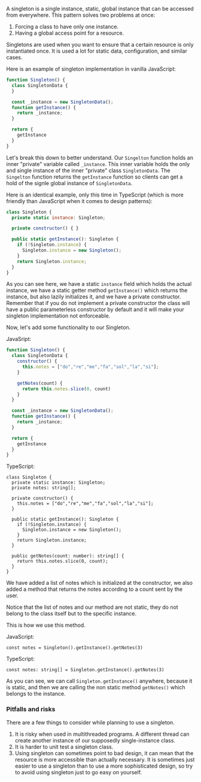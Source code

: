 A singleton is a single instance, static, global instance that can be accessed from everywhere.
This pattern solves two problems at once:
1. Forcing a class to have only one instance.
2. Having a global access point for a resource.

Singletons are used when you want to ensure that a certain resource is only instantiated once.
It is used a lot for static data, configuration, and similar cases.

Here is an example of singleton implementation in vanilla JavaScript:
```JavaScript
function Singleton() {
  class SingletonData {
  }

  const _instance = new SingletonData();
  function getInstance() {
    return _instance;
  }

  return {
    getInstance
  }
}
```
Let's break this down to better understand. Our `Singelton` function holds an inner "private" variable called `_instance`. This inner variable holds the only and single instance of the inner "private" class `SingletonData`. The `Singelton` function returns the `getInstance` function so clients can get a hold of the signle global instance of `SingletonData`.

Here is an identical example, only this time in TypeScript (which is more friendly than JavaScript when it comes to design patterns):
```JavaScript
class Singleton {
  private static instance: Singleton;

  private constructor() { }

  public static getInstance(): Singleton {
    if (!Singleton.instance) {
      Singleton.instance = new Singleton();
    }
    return Singleton.instance;
  }
}
```
As you can see here, we have a static `instance` field which holds the actual instance,
we have a static getter method `getInstance()` which returns the instance, but also lazily initializes it, and we have a private constructor.
Remember that if you do not implement a private constructor the class will have a public parameterless constructor by default and it will make your singleton implementation not enforceable.

Now, let's add some functionality to our Singleton.

JavaSript:
```JavaScript
function Singleton() {
  class SingletonData {
    constructor() {
      this.notes = ["do","re","me","fa","sol","la","si"];
    }

    getNotes(count) {
      return this.notes.slice(0, count)
    }
  }

  const _instance = new SingletonData();
  function getInstance() {
    return _instance;
  }

  return {
    getInstance
  }
}
```
TypeScript:
```
class Singleton {
  private static instance: Singleton;
  private notes: string[];

  private constructor() { 
    this.notes = ["do","re","me","fa","sol","la","si"];
  }

  public static getInstance(): Singleton {
    if (!Singleton.instance) {
      Singleton.instance = new Singleton();
    }
    return Singleton.instance;
  }

  public getNotes(count: number): string[] {
    return this.notes.slice(0, count);
  } 
}
```
We have added a list of notes which is initialized at the constructor,
we also added a method that returns the notes according to a count sent by the user.

Notice that the list of notes and our method are not static, they do not belong to the class itself but to the specific instance.

This is how we use this method.

JavaScript:
```
const notes = Singleton().getInstance().getNotes(3)
```
TypeScript:
```
const notes: string[] = Singleton.getInstance().getNotes(3)
```
As you can see, we can call `Singleton.getInstance()` anywhere, because it is static, and then we are calling the non static method `getNotes()` which belongs to the  instance.

### Pitfalls and risks
There are a few things to consider while planning to use a singleton.
1. It is risky when used in multithreaded programs. A different thread can create another instance of our supposedly single-instance class.
2. It is harder to unit test a singleton class.
3. Using singleton can sometimes point to bad design, it can mean that the resource is more accessible than actually necessary. It is sometimes just easier to use a singleton than to use a more sophisticated design, so try to avoid using singleton just to go easy on yourself.